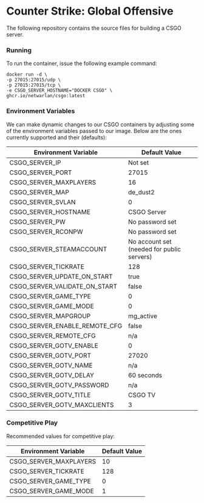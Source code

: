 # Counter Strike: Global Offensive
              
The following repository contains the source files for building a CSGO server.


### Running
To run the container, issue the following example command:
```
docker run -d \
-p 27015:27015/udp \
-p 27015:27015/tcp \
-e CSGO_SERVER_HOSTNAME="DOCKER CSGO" \
ghcr.io/netwarlan/csgo:latest
```

### Environment Variables
We can make dynamic changes to our CSGO containers by adjusting some of the environment variables passed to our image.
Below are the ones currently supported and their (defaults):

Environment Variable | Default Value
-------------------- | -------------
CSGO_SERVER_IP | Not set
CSGO_SERVER_PORT | 27015
CSGO_SERVER_MAXPLAYERS | 16
CSGO_SERVER_MAP | de_dust2
CSGO_SERVER_SVLAN | 0
CSGO_SERVER_HOSTNAME | CSGO Server
CSGO_SERVER_PW | No password set
CSGO_SERVER_RCONPW | No password set
CSGO_SERVER_STEAMACCOUNT | No account set (needed for public servers)
CSGO_SERVER_TICKRATE | 128
CSGO_SERVER_UPDATE_ON_START | true
CSGO_SERVER_VALIDATE_ON_START | false
CSGO_SERVER_GAME_TYPE | 0
CSGO_SERVER_GAME_MODE | 0
CSGO_SERVER_MAPGROUP | mg_active
CSGO_SERVER_ENABLE_REMOTE_CFG | false
CSGO_SERVER_REMOTE_CFG | n/a
CSGO_SERVER_GOTV_ENABLE | 0
CSGO_SERVER_GOTV_PORT | 27020
CSGO_SERVER_GOTV_NAME | n/a
CSGO_SERVER_GOTV_DELAY | 60 seconds
CSGO_SERVER_GOTV_PASSWORD | n/a
CSGO_SERVER_GOTV_TITLE | CSGO TV
CSGO_SERVER_GOTV_MAXCLIENTS | 3


### Competitive Play
Recommended values for competitive play:

Environment Variable | Default Value
-------------------- | -------------
CSGO_SERVER_MAXPLAYERS | 10
CSGO_SERVER_TICKRATE | 128
CSGO_SERVER_GAME_TYPE | 0
CSGO_SERVER_GAME_MODE | 1

